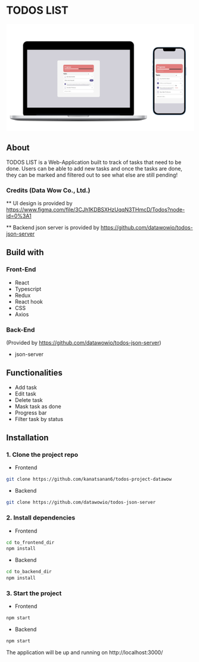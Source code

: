 # TODOS LIST

![Preview](https://github.com/kanatsanan6/todos-project-datawow/blob/main/public/preview.jpg?raw=true)

## About
TODOS LIST is a Web-Application built to track of tasks that need to be done. Users can be able to add new tasks and once the tasks are done, they can be marked and filtered out to see what else are still pending!

### Credits (Data Wow Co., Ltd.)
** UI design is provided by https://www.figma.com/file/3CJh1KDBSXHzUqqN3THmcD/Todos?node-id=0%3A1

** Backend json server is provided by https://github.com/datawowio/todos-json-server

## Build with
### Front-End
- React
- Typescript
- Redux
- React hook
- CSS
- Axios

### Back-End 
(Provided by https://github.com/datawowio/todos-json-server)
- json-server

## Functionalities
- Add task
- Edit task
- Delete task
- Mask task as done
- Progress bar
- Filter task by status

## Installation

### 1. Clone the project repo
- Frontend
```bash
git clone https://github.com/kanatsanan6/todos-project-datawow
```
- Backend
```bash
git clone https://github.com/datawowio/todos-json-server
```

### 2. Install dependencies
- Frontend
```bash
cd to_frontend_dir
npm install
```
- Backend
```bash
cd to_backend_dir
npm install
```
### 3. Start the project
- Frontend
```bash
npm start
```
- Backend
```bash
npm start
```
The application will be up and running on http://localhost:3000/
